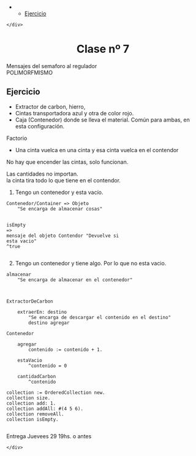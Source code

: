 <!DOCTYPE html>
<html>

<head>
  <meta charset="utf-8">
  <meta name="viewport" content="width=device-width, initial-scale=1.0">
  <title>Clase VII</title>
  <link rel="stylesheet" href="https://stackedit.io/style.css" />
</head>

<body class="stackedit">
  <div class="stackedit__left">
    <div class="stackedit__toc">
      
<ul>
<li>
<ul>
<li><a href="#ejercicio">Ejercicio</a></li>
</ul>
</li>
</ul>

    </div>
  </div>
  <div class="stackedit__right">
    <div class="stackedit__html">
      <h1 align="center"> Clase nº 7</h1>
<p>Mensajes del semaforo al regulador<br>
POLIMORFMISMO</p>
<h2 id="ejercicio"><strong>Ejercicio</strong></h2>
<ul>
<li>Extractor de carbon, hierro,</li>
<li>Cintas transportadora azul y otra de color rojo.</li>
<li>Caja (Contenedor) donde se lleva el material. Común para ambas, en esta configuración.</li>
</ul>
<p>Factorio</p>
<ul>
<li>Una cinta vuelca en una cinta y esa cinta vuelca en el contendor</li>
</ul>
<p>No hay que encender las cintas, solo funcionan.</p>
<p>Las cantidades no importan.<br>
la cinta tira todo lo que tiene en el contendor.</p>
<ol>
<li>Tengo un contenedor y esta vacío.</li>
</ol>
<pre class=" language-smalltalk"><code class="prism  language-smalltalk">Contenedor<span class="token operator">/</span>Container <span class="token operator">=</span><span class="token operator">&gt;</span> Objeto
	<span class="token comment">"Se encarga de almacenar cosas"</span>

isEmpty <span class="token operator">=</span><span class="token operator">&gt;</span> mensaje del objeto Contendor
	<span class="token comment">"Devuelve si esta vacio"</span>
	<span class="token operator">^</span><span class="token keyword">true</span>
</code></pre>
<ol start="2">
<li>Tengo un contenedor y tiene algo. Por lo que no esta vacio.</li>
</ol>
<pre class=" language-smalltalk"><code class="prism  language-smalltalk">almacenar 
	<span class="token comment">"Se encarga de almacenar en el contenedor"</span>
	
</code></pre>
<pre class=" language-smalltalk"><code class="prism  language-smalltalk">ExtractorDeCarbon
	
	extraerEn<span class="token punctuation">:</span> destino 
		<span class="token comment">"Se encarga de descargar el contenido en el destino"</span>
		destino agregar
	
Contenedor
	
	agregar
		contenido <span class="token operator">:=</span> contenido <span class="token operator">+</span> <span class="token number">1</span><span class="token punctuation">.</span>
	
	estaVacio
		<span class="token operator">^</span>contenido <span class="token operator">=</span> <span class="token number">0</span>
	
	cantidadCarbon
		<span class="token operator">^</span>contenido

collection <span class="token operator">:=</span> OrderedCollection <span class="token keyword">new</span><span class="token punctuation">.</span>
collection size<span class="token punctuation">.</span>
collection add<span class="token punctuation">:</span> <span class="token number">1</span><span class="token punctuation">.</span>
collection addAll<span class="token punctuation">:</span> <span class="token symbol">#</span><span class="token punctuation">(</span><span class="token number">4</span> <span class="token number">5</span> <span class="token number">6</span><span class="token punctuation">)</span><span class="token punctuation">.</span>
collection removeAll<span class="token punctuation">.</span>
collection isEmpty<span class="token punctuation">.</span>
	
</code></pre>
<p>Entrega Juevees 29 19hs. o antes</p>

    </div>
  </div>
</body>

</html>
